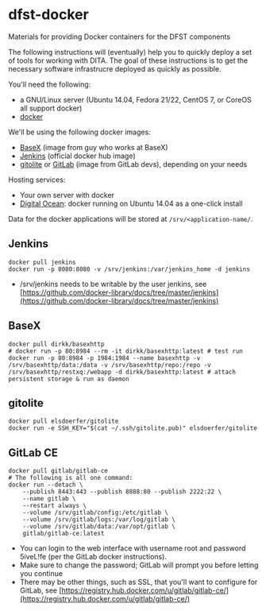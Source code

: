 # dfst-docker
Materials for providing Docker containers for the DFST components

The following instructions will (eventually) help you to quickly deploy a set of tools for working with DITA. The goal of these instructions is to get the necessary software infrastrucre deployed as quickly as possible. 

You'll need the following:
- a GNU/Linux server (Ubuntu 14.04, Fedora 21/22, CentOS 7, or CoreOS all support docker) 
- [docker](https://www.docker.com/)

We'll be using the following docker images:
- [BaseX](https://registry.hub.docker.com/u/dirkk/basexhttp/) (image from guy who works at BaseX)
- [Jenkins](https://github.com/docker-library/docs/tree/master/jenkins) (official docker hub image)
- [gitolite](https://registry.hub.docker.com/u/elsdoerfer/gitolite/) or [GitLab](https://registry.hub.docker.com/u/gitlab/gitlab-ce/) (image from GitLab devs), depending on your needs


Hosting services:
- Your own server with docker
- [Digital Ocean](https://digitalocean.com): docker running on Ubuntu 14.04 as a one-click install

Data for the docker applications will be stored at `/srv/<application-name/`.

## Jenkins
```
docker pull jenkins
docker run -p 8080:8080 -v /srv/jenkins:/var/jenkins_home -d jenkins 
```

- /srv/jenkins needs to be writable by the user jenkins, see [https://github.com/docker-library/docs/tree/master/jenkins](https://github.com/docker-library/docs/tree/master/jenkins)

## BaseX
```
docker pull dirkk/basexhttp
# docker run -p 80:8984 --rm -it dirkk/basexhttp:latest # test run
docker run -p 80:8984 -p 1984:1984 --name basexhttp -v /srv/basexhttp/data:/data -v /srv/basexhttp/repo:/repo -v /srv/basexhttp/restxq:/webapp -d dirkk/basexhttp:latest # attach persistent storage & run as daemon
```

## gitolite
```
docker pull elsdoerfer/gitolite
docker run -e SSH_KEY="$(cat ~/.ssh/gitolite.pub)" elsdoerfer/gitolite
```

## GitLab CE
```
docker pull gitlab/gitlab-ce
# The following is all one command:
docker run --detach \
    --publish 8443:443 --publish 8888:80 --publish 2222:22 \
    --name gitlab \
    --restart always \
    --volume /srv/gitlab/config:/etc/gitlab \
    --volume /srv/gitlab/logs:/var/log/gitlab \
    --volume /srv/gitlab/data:/var/opt/gitlab \
    gitlab/gitlab-ce:latest
```

- You can login to the web interface with username root and password 5iveL!fe (per the GitLab docker instructions).
- Make sure to change the password; GitLab will prompt you before letting you continue
- There may be other things, such as SSL, that you'll want to configure for GitLab, see [https://registry.hub.docker.com/u/gitlab/gitlab-ce/](https://registry.hub.docker.com/u/gitlab/gitlab-ce/)

